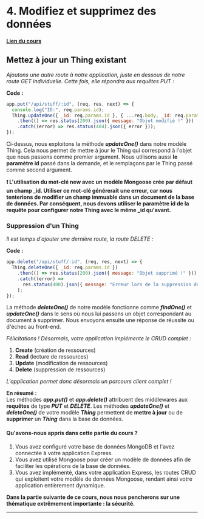 # 4. Modifiez et supprimez des données

[**Lien du cours**](https://openclassrooms.com/fr/courses/6390246-passez-au-full-stack-avec-node-js-express-et-mongodb/6466426-modifiez-et-supprimez-des-donnees)

## Mettez à jour un Thing existant

_Ajoutons une autre route à notre application, juste en dessous de notre route GET individuelle. Cette fois, elle répondra aux requêtes PUT :_

**Code :**

```javascript
app.put("/api/stuff/:id", (req, res, next) => {
  console.log("ID:", req.params.id);
  Thing.updateOne({ _id: req.params.id }, { ...req.body, _id: req.params.id })
    .then(() => res.status(200).json({ message: "Objet modifié !" }))
    .catch((error) => res.status(404).json({ error }));
});
```

Ci-dessus, nous exploitons la méthode **_updateOne()_** dans notre modèle Thing. Cela nous permet de mettre à jour le Thing qui correspond à l'objet que nous passons comme premier argument. Nous utilisons aussi **le paramètre id** passé dans la demande, et le remplaçons par le Thing passé comme second argument.

**❗ L'utilisation du mot-clé new avec un modèle Mongoose crée par défaut un champ \_id. Utiliser ce mot-clé générerait une erreur, car nous tenterions de modifier un champ immuable dans un document de la base de données. Par conséquent, nous devons utiliser le paramètre id de la requête pour configurer notre Thing avec le même \_id qu'avant.**

### Suppression d'un Thing

_Il est temps d'ajouter une dernière route, la route DELETE :_

**Code :**

```javascript
app.delete("/api/stuff/:id", (req, res, next) => {
  Thing.deleteOne({ _id: req.params.id })
    .then(() => res.status(200).json({ message: "Objet supprimé !" }))
    .catch((error) =>
      res.status(400).json({ message: "Erreur lors de la suppression de l'objet !" })
    );
});
```

La méthode **_deleteOne()_** de notre modèle fonctionne comme **_findOne()_** et **_updateOne()_** dans le sens où nous lui passons un objet correspondant au document à supprimer. Nous envoyons ensuite une réponse de réussite ou d'échec au front-end.

_Félicitations ! Désormais, votre application implémente le CRUD complet :_

1. **Create** (création de ressources)
2. **Read** (lecture de ressources)
3. **Update** (modification de ressources)
4. **Delete** (suppression de ressources)

_L'application permet donc désormais un parcours client complet !_

**En résumé :**  
Les méthodes **_app.put()_** et **_app.delete()_** attribuent des middlewares aux **requêtes** de type **_PUT_** et **_DELETE_**. Les méthodes **_updateOne()_** et **_deleteOne()_** de votre modèle **_Thing_** permettent de **mettre à jour** ou de **supprimer** un **_Thing_** dans la base de données.

#### Qu'avons-nous appris dans cette partie du cours ?

1. Vous avez configuré votre base de données MongoDB et l'avez connectée à votre application Express.
2. Vous avez utilisé Mongoose pour créer un modèle de données afin de faciliter les opérations de la base de données.
3. Vous avez implémenté, dans votre application Express, les routes CRUD qui exploitent votre modèle de données Mongoose, rendant ainsi votre application entièrement dynamique.

**Dans la partie suivante de ce cours, nous nous pencherons sur une thématique extrêmement importante : la sécurité.**

---

